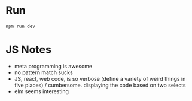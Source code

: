 # Run
`npm run dev`

# JS Notes
* meta programming is awesome
* no pattern match sucks
* JS, react, web code, is so verbose (define a variety of weird things in five places) / cumbersome. displaying the code based on two selects
* elm seems interesting